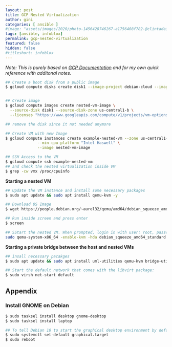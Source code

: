 ```yaml
---
layout: post
title: GCP Nested Virtualization
author: gini
categories: [ ansible ]
#image: "assets/images/2020/photo-1456428746267-a1756408f782-@clintadair.jpg"
tags: [ansible, infoblox]
permalink: gcp-nested-virtualization
featured: false
hidden: false
#titleshort: infoblox
---
```


*Note: This is purely based on [GCP Documentation](https://cloud.google.com/compute/docs/instances/enable-nested-virtualization-vm-instances) and for my own quick reference with additonal notes.*

```bash
## Create a boot disk from a public image 
$ gcloud compute disks create disk1 --image-project debian-cloud --image-family debian-9 --zone us-central1-b


## Create image
$ gcloud compute images create nested-vm-image \
  --source-disk disk1 --source-disk-zone us-central1-b \
  --licenses "https://www.googleapis.com/compute/v1/projects/vm-options/global/licenses/enable-vmx"

## remove the disk since it not needed anymore

## Create VM with new Image
$ gcloud compute instances create example-nested-vm --zone us-central1-b \
              --min-cpu-platform "Intel Haswell" \
              --image nested-vm-image

## SSH Access to the VM
$ gcloud compute ssh example-nested-vm
## and check the nested virtualization inside VM
$ grep -cw vmx /proc/cpuinfo
```

**Starting a nested VM**

```bash
## Update the VM instance and install some necessary packages
$ sudo apt update && sudo apt install qemu-kvm -y

## Download OS Image
$ wget https://people.debian.org/~aurel32/qemu/amd64/debian_squeeze_amd64_standard.qcow2

## Run inside screen and press enter
$ screen

## SStart the nested VM. When prompted, login in with user: root, password: root
sudo qemu-system-x86_64 -enable-kvm -hda debian_squeeze_amd64_standard.qcow2 -m 512 -curses
```

**Starting a private bridge between the host and nested VMs**

```bash
## insall necessary pacakges
$ sudo apt update && sudo apt install uml-utilities qemu-kvm bridge-utils virtinst libvirt-daemon-system libvirt-clients -y

## Start the default network that comes with the libvirt package:
$ sudo virsh net-start default
```


## Appendix

### Install GNOME on Debian

```bash
$ sudo tasksel install desktop gnome-desktop
$ sudo tasksel install laptop

## To tell Debian 10 to start the graphical desktop environment by default on boot, run the following command:
$ sudo systemctl set-default graphical.target
$ sudo reboot
```